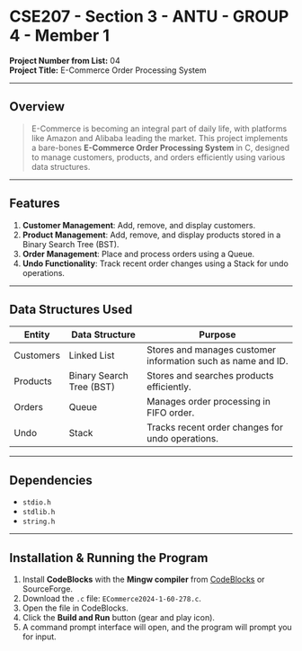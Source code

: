 # CSE207 - Section 3 - ANTU - GROUP 4 - Member 1

**Project Number from List:** 04  
**Project Title:** E-Commerce Order Processing System

---

## Overview

>E-Commerce is becoming an integral part of daily life, with platforms like Amazon and Alibaba leading the market. This project implements a bare-bones **E-Commerce Order Processing System** in C, designed to manage customers, products, and orders efficiently using various data structures.

---

## Features

1. **Customer Management**: Add, remove, and display customers.  
2. **Product Management**: Add, remove, and display products stored in a Binary Search Tree (BST).  
3. **Order Management**: Place and process orders using a Queue.  
4. **Undo Functionality**: Track recent order changes using a Stack for undo operations.

---

## Data Structures Used

| Entity    | Data Structure           | Purpose                                                   |
|-----------|-------------------------|-----------------------------------------------------------|
| Customers | Linked List             | Stores and manages customer information such as name and ID. |
| Products  | Binary Search Tree (BST)| Stores and searches products efficiently.                |
| Orders    | Queue                   | Manages order processing in FIFO order.                  |
| Undo      | Stack                   | Tracks recent order changes for undo operations.         |

---

## Dependencies

- `stdio.h`  
- `stdlib.h`  
- `string.h`  

---

## Installation & Running the Program

1. Install **CodeBlocks** with the **Mingw compiler** from [CodeBlocks](https://www.codeblocks.org/) or SourceForge.  
2. Download the `.c` file: `ECommerce2024-1-60-278.c`.  
3. Open the file in CodeBlocks.  
4. Click the **Build and Run** button (gear and play icon).  
5. A command prompt interface will open, and the program will prompt you for input.

